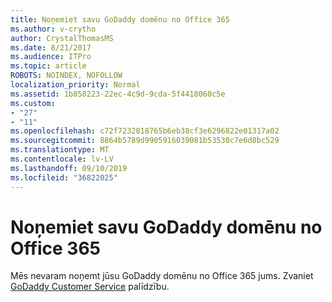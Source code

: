 ```yaml
---
title: Noņemiet savu GoDaddy domēnu no Office 365
ms.author: v-crytho
author: CrystalThomasMS
ms.date: 8/21/2017
ms.audience: ITPro
ms.topic: article
ROBOTS: NOINDEX, NOFOLLOW
localization_priority: Normal
ms.assetid: 1b858223-22ec-4c9d-9cda-5f4418060c5e
ms.custom:
- "27"
- "11"
ms.openlocfilehash: c72f7232818765b6eb38cf3e6296822e01317a02
ms.sourcegitcommit: 8864b5789d9905916039081b53530c7e6d8bc529
ms.translationtype: MT
ms.contentlocale: lv-LV
ms.lasthandoff: 09/10/2019
ms.locfileid: "36822025"
---
```

# <a name="remove-your-godaddy-domain-from-office-365"></a>Noņemiet savu GoDaddy domēnu no Office 365

Mēs nevaram noņemt jūsu GoDaddy domēnu no Office 365 jums. Zvaniet [GoDaddy Customer Service](https://aka.ms/contact-godaddy) palīdzību.
  